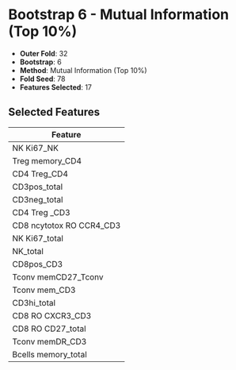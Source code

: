 # Bootstrap 6 - Mutual Information (Top 10%)

- **Outer Fold**: 32
- **Bootstrap**: 6
- **Method**: Mutual Information (Top 10%)
- **Fold Seed**: 78
- **Features Selected**: 17

## Selected Features

| Feature |
|---------|
| NK Ki67_NK |
| Treg memory_CD4 |
| CD4 Treg_CD4 |
| CD3pos_total |
| CD3neg_total |
| CD4 Treg _CD3 |
| CD8 ncytotox RO CCR4_CD3 |
| NK Ki67_total |
| NK_total |
| CD8pos_CD3 |
| Tconv memCD27_Tconv |
| Tconv mem_CD3 |
| CD3hi_total |
| CD8 RO CXCR3_CD3 |
| CD8 RO CD27_total |
| Tconv memDR_CD3 |
| Bcells memory_total |
